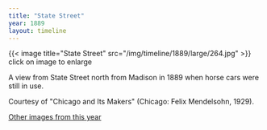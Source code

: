 ```yaml
---
title: "State Street"
year: 1889
layout: timeline
---
```


{{< image title="State Street" src="/img/timeline/1889/large/264.jpg" >}}
click on image to enlarge 

A view from State Street north from Madison in 1889 when horse cars were still in use. 

Courtesy of "Chicago and Its Makers" (Chicago: Felix Mendelsohn, 1929).  

[Other images from this year](/historical/timeline/1889)